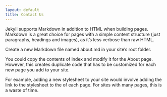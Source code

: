 ```yaml
---
layout: default
title: Contact Us
---
```


Jekyll supports Markdown in addition to HTML when building pages. Markdown is a great choice for pages with a simple content structure (just paragraphs, headings and images), as it’s less verbose than raw HTML.

Create a new Markdown file named about.md in your site’s root folder.

You could copy the contents of index and modify it for the About page. However, this creates duplicate code that has to be customized for each new page you add to your site.

For example, adding a new stylesheet to your site would involve adding the link to the stylesheet to the <head> of each page. For sites with many pages, this is a waste of time.
